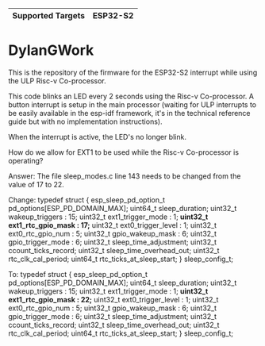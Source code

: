 | Supported Targets | ESP32-S2 |
| ----------------- | -------- |

# DylanGWork

This is the repository of the firmware for the ESP32-S2 interrupt while using the ULP Risc-v Co-processor.

This code blinks an LED every 2 seconds using the Risc-v Co-processor.
A button interrupt is setup in the main processor (waiting for ULP interrupts to be easily available in the esp-idf framework, it's in the technical reference guide but with no implementation instructions).

When the interrupt is active, the LED's no longer blink.

How do we allow for EXT1 to be used while the Risc-v Co-processor is operating?

Answer:
The file sleep_modes.c line 143 needs to be changed from the value of 17 to 22.

Change:
typedef struct {
    esp_sleep_pd_option_t pd_options[ESP_PD_DOMAIN_MAX];
    uint64_t sleep_duration;
    uint32_t wakeup_triggers : 15;
    uint32_t ext1_trigger_mode : 1;
    **uint32_t ext1_rtc_gpio_mask : 17;**
    uint32_t ext0_trigger_level : 1;
    uint32_t ext0_rtc_gpio_num : 5;
    uint32_t gpio_wakeup_mask : 6;
    uint32_t gpio_trigger_mode : 6;
    uint32_t sleep_time_adjustment;
    uint32_t ccount_ticks_record;
    uint32_t sleep_time_overhead_out;
    uint32_t rtc_clk_cal_period;
    uint64_t rtc_ticks_at_sleep_start;
} sleep_config_t;

To:
typedef struct {
    esp_sleep_pd_option_t pd_options[ESP_PD_DOMAIN_MAX];
    uint64_t sleep_duration;
    uint32_t wakeup_triggers : 15;
    uint32_t ext1_trigger_mode : 1;
    **uint32_t ext1_rtc_gpio_mask : 22;**
    uint32_t ext0_trigger_level : 1;
    uint32_t ext0_rtc_gpio_num : 5;
    uint32_t gpio_wakeup_mask : 6;
    uint32_t gpio_trigger_mode : 6;
    uint32_t sleep_time_adjustment;
    uint32_t ccount_ticks_record;
    uint32_t sleep_time_overhead_out;
    uint32_t rtc_clk_cal_period;
    uint64_t rtc_ticks_at_sleep_start;
} sleep_config_t;
